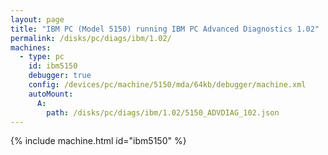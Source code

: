 ```yaml
---
layout: page
title: "IBM PC (Model 5150) running IBM PC Advanced Diagnostics 1.02"
permalink: /disks/pc/diags/ibm/1.02/
machines:
  - type: pc
    id: ibm5150
    debugger: true
    config: /devices/pc/machine/5150/mda/64kb/debugger/machine.xml
    autoMount:
      A:
        path: /disks/pc/diags/ibm/1.02/5150_ADVDIAG_102.json
---
```


{% include machine.html id="ibm5150" %}
